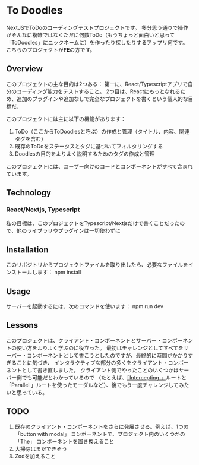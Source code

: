 # To Doodles 
NextJSでToDoのコーディングテストプロジェクトです。
多分思う通りで操作がそんなに複雑ではなくただに何数ToDo（もうちょっと面白いと思って「ToDoodles」にニックネームに）を作ったり探したりするアップリ何です。
こちらのプロジェクトが**FE**の方です。

## Overview
このプロジェクトの主な目的は2つある：
第一に、React/Typescriptアプリで自分のコーディング能力をテストすること。
2つ目は、Reactにもっとなれるため、追加のプラグインや追加なしで完全なプロジェクトを書くという個人的な目標だ。

このプロジェクトには主に以下の機能があります：
1. ToDo（ここからToDoodlesと呼ぶ）の作成と管理（タイトル、内容、関連タグを含む）
2. 既存のToDoをステータスとタグに基づいてフィルタリングする
3. Doodlesの目的をよりよく説明するためのタグの作成と管理

このプロジェクトには、ユーザー向けのコードとコンポーネントがすべて含まれています。


## Technology
### React/Nextjs, Typescript
私の目標は、このプロジェクトをTypescript/Nextjsだけで書くことだったので、他のライブラリやプラグインは一切使わずに


## Installation
このリポジトリからプロジェクトファイルを取り出したら、必要なファイルをインストールします：
npm install


## Usage
サーバーを起動するには、次のコマンドを使います：
npm run dev


## Lessons
このプロジェクトは、クライアント・コンポーネントとサーバー・コンポーネントの使い方をよりよく学ぶのに役立った。
最初はチャレンジとしてすべてをサーバー・コンポーネントとして書こうとしたのですが、最終的に時間がかかりすぎることに気づき、
インタラクティブな部分の多くをクライアント・コンポーネントとして書き直しました。
クライアント側でやったことのいくつかはサーバー側でも可能だとわかっているので
（たとえば、[「Intercepting 」](https://nextjs.org/docs/app/building-your-application/routing/intercepting-routes)ルートと 「Parallel 」ルートを使ったモーダルなど）、後でもう一度チャレンジしてみたいと思っている。

## TODO
1. 既存のクライアント・コンポーネントをさらに発展させる。例えば、1つの 「button with modal」 コンポーネントで、プロジェクト内のいくつかの 「The」 コンポーネントを置き換えること
2. 大掃除はまだできそう
3. Zodを加えること
